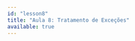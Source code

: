 ```yaml
---
id: "lesson8"
title: "Aula 8: Tratamento de Exceções"
available: true
---
```


<script setup lang="ts">
import LessonRenderer from '@/components/lesson/LessonRenderer.vue';
import lessonData from './lesson8.json';
</script>

<LessonRenderer :data="lessonData" />
